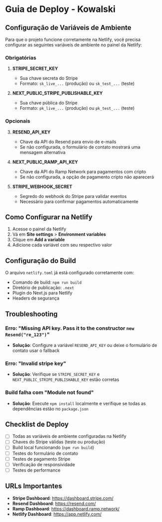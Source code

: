 # Guia de Deploy - Kowalski

## Configuração de Variáveis de Ambiente

Para que o projeto funcione corretamente na Netlify, você precisa configurar as seguintes variáveis de ambiente no painel da Netlify:

### Obrigatórias

1. **STRIPE_SECRET_KEY**
   - Sua chave secreta do Stripe
   - Formato: `sk_live_...` (produção) ou `sk_test_...` (teste)

2. **NEXT_PUBLIC_STRIPE_PUBLISHABLE_KEY**
   - Sua chave pública do Stripe
   - Formato: `pk_live_...` (produção) ou `pk_test_...` (teste)

### Opcionais

3. **RESEND_API_KEY**
   - Chave da API do Resend para envio de e-mails
   - Se não configurada, o formulário de contato mostrará uma mensagem alternativa

4. **NEXT_PUBLIC_RAMP_API_KEY**
   - Chave da API do Ramp Network para pagamentos com cripto
   - Se não configurada, a opção de pagamento cripto não aparecerá

5. **STRIPE_WEBHOOK_SECRET**
   - Segredo do webhook do Stripe para validar eventos
   - Necessário para confirmar pagamentos automaticamente

## Como Configurar na Netlify

1. Acesse o painel da Netlify
2. Vá em **Site settings** > **Environment variables**
3. Clique em **Add a variable**
4. Adicione cada variável com seu respectivo valor

## Configuração do Build

O arquivo `netlify.toml` já está configurado corretamente com:

- Comando de build: `npm run build`
- Diretório de publicação: `.next`
- Plugin do Next.js para Netlify
- Headers de segurança

## Troubleshooting

### Erro: "Missing API key. Pass it to the constructor `new Resend("re_123")`"
- **Solução**: Configure a variável `RESEND_API_KEY` ou deixe o formulário de contato usar o fallback

### Erro: "Invalid stripe key"
- **Solução**: Verifique se `STRIPE_SECRET_KEY` e `NEXT_PUBLIC_STRIPE_PUBLISHABLE_KEY` estão corretas

### Build falha com "Module not found"
- **Solução**: Execute `npm install` localmente e verifique se todas as dependências estão no `package.json`

## Checklist de Deploy

- [ ] Todas as variáveis de ambiente configuradas na Netlify
- [ ] Chaves do Stripe válidas (teste ou produção)
- [ ] Build local funcionando (`npm run build`)
- [ ] Testes do formulário de contato
- [ ] Testes de pagamento Stripe
- [ ] Verificação de responsividade
- [ ] Testes de performance

## URLs Importantes

- **Stripe Dashboard**: https://dashboard.stripe.com/
- **Resend Dashboard**: https://resend.com/
- **Ramp Dashboard**: https://dashboard.ramp.network/
- **Netlify Dashboard**: https://app.netlify.com/
